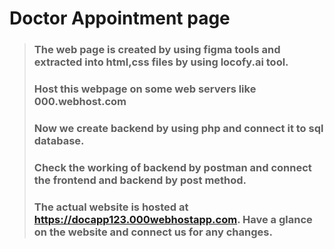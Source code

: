# Doctor Appointment page 

> ### The web page is created by using figma tools and extracted into html,css files by using locofy.ai tool.
> ### Host this webpage on some web servers like 000.webhost.com
> ### Now we create backend by using php and connect it to sql database.
> ### Check the working of backend by postman and connect the frontend and backend by post method.
> ### The actual website is hosted at <a href="https://docapp123.000webhostapp.com">https://docapp123.000webhostapp.com</a>. Have a glance on the website and connect us for any changes.



  
